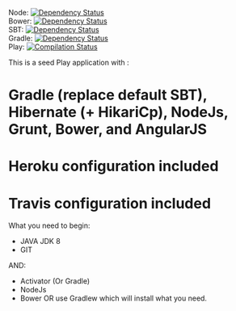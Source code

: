 Node: [![Dependency Status](https://www.versioneye.com/user/projects/57279c34a0ca35004cf7629b/badge.svg?style=flat)](https://www.versioneye.com/user/projects/57279c34a0ca35004cf7629b)  
Bower: [![Dependency Status](https://www.versioneye.com/user/projects/57279c1fa0ca35004baf7509/badge.svg?style=flat)](https://www.versioneye.com/user/projects/57279c1fa0ca35004baf7509)   
SBT: [![Dependency Status](https://www.versioneye.com/user/projects/57279c29a0ca350034be6303/badge.svg?style=flat)](https://www.versioneye.com/user/projects/57279c29a0ca350034be6303)   
Gradle: [![Dependency Status](https://www.versioneye.com/user/projects/572a7198a0ca35005084077d/badge.svg?style=flat)](https://www.versioneye.com/user/projects/572a7198a0ca35005084077d)   
Play: [![Compilation Status](https://travis-ci.org/shiroverlord/Portail-Auto-Eval.svg?branch=master)](https://travis-ci.org/shiroverlord/Portail-Auto-Eval)


This is a seed Play application with :

Gradle (replace default SBT), Hibernate (+ HikariCp), NodeJs, Grunt, Bower, and AngularJS
=========================================================================================

Heroku configuration included
=============================
Travis configuration included
=============================

What you need to begin: 
- JAVA JDK 8
- GIT

AND:
- Activator (Or Gradle)
- NodeJs
- Bower
OR use Gradlew which will install what you need.
